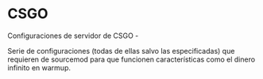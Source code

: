 # CSGO
Configuraciones de servidor de CSGO -

Serie de configuraciones (todas de ellas salvo las especificadas) que requieren de sourcemod para que funcionen características como el dinero infinito en warmup.
